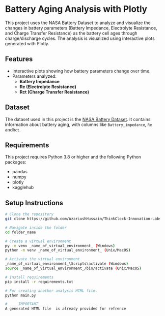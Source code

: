 # Battery Aging Analysis with Plotly

This project uses the NASA Battery Dataset to analyze and visualize the changes in battery parameters (Battery Impedance, Electrolyte Resistance, and Charge Transfer Resistance) as the battery cell ages through charge/discharge cycles. The analysis is visualized using interactive plots generated with Plotly.

## Features

- Interactive plots showing how battery parameters change over time.
- Parameters analyzed:
  - **Battery Impedance**
  - **Re (Electrolyte Resistance)**
  - **Rct (Charge Transfer Resistance)**

## Dataset

The dataset used in this project is the [NASA Battery Dataset](https://www.kaggle.com/datasets/patrickfleith/nasa-battery-dataset). It contains information about battery aging, with columns like `Battery_impedance`, `Re` and`Rct`.

## Requirements

This project requires Python 3.8 or higher and the following Python packages:

- pandas
- numpy
- plotly
- kagglehub

## Setup Instructions
```bash
# Clone the repository
git clone https://github.com/AzariushHussain/ThinkClock-Innovation-Labs---internship.git

# Navigate inside the folder
cd folder_name

# Create a virtual environment
py -m venv _name_of_virtual_environment_ (Windows)
python -m venv _name_of_virtual_environment_ (Unix/MacOS)

# Activate the virtual environment
_name_of_virtual_environment_\Scripts\activate (Windows)
source _name_of_virtual_environment_/bin/activate (Unix/MacOS)

# Install requirements
pip install -r requirements.txt

# For creating another analysis HTML file.
python main.py

# ___ IMPORTANT___
A generated HTML file  is already provided for refrence
